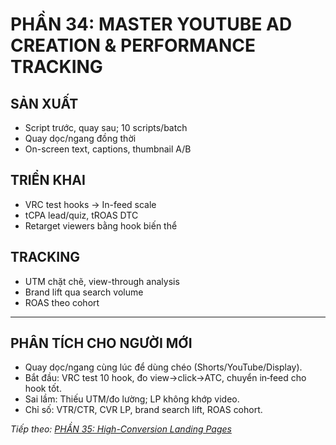 # PHẦN 34: MASTER YOUTUBE AD CREATION & PERFORMANCE TRACKING

## SẢN XUẤT
- Script trước, quay sau; 10 scripts/batch  
- Quay dọc/ngang đồng thời  
- On-screen text, captions, thumbnail A/B

## TRIỂN KHAI
- VRC test hooks → In-feed scale  
- tCPA lead/quiz, tROAS DTC  
- Retarget viewers bằng hook biến thể

## TRACKING
- UTM chặt chẽ, view-through analysis  
- Brand lift qua search volume  
- ROAS theo cohort

---

## PHÂN TÍCH CHO NGƯỜI MỚI
- Quay dọc/ngang cùng lúc để dùng chéo (Shorts/YouTube/Display).
- Bắt đầu: VRC test 10 hook, đo view→click→ATC, chuyển in‑feed cho hook tốt.
- Sai lầm: Thiếu UTM/đo lường; LP không khớp video.
- Chỉ số: VTR/CTR, CVR LP, brand search lift, ROAS cohort.

*Tiếp theo: [PHẦN 35: High-Conversion Landing Pages](../36_Part_35_Landing_High_Conversion.md)*

